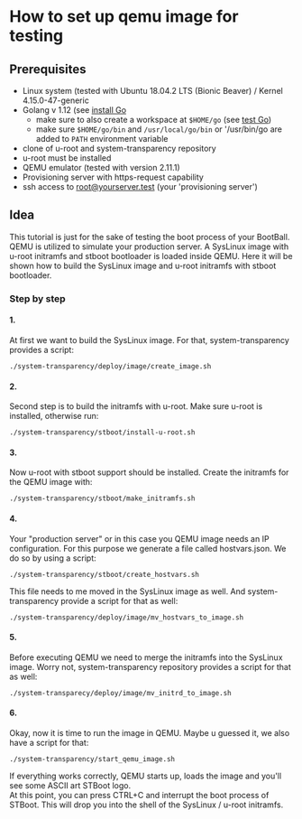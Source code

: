 # How to set up qemu image for testing

## Prerequisites

* Linux system \(tested with Ubuntu 18.04.2 LTS \(Bionic Beaver\) / Kernel 4.15.0-47-generic
* Golang v 1.12 \(see [install Go](https://golang.org/doc/install#install)
  * make sure to also create a workspace at `$HOME/go` \(see [test Go](https://golang.org/doc/install#testing)\)
  * make sure `$HOME/go/bin` and `/usr/local/go/bin` or '/usr/bin/go are added to `PATH` environment variable
* clone of u-root and system-transparency repository
* u-root must be installed
* QEMU emulator \(tested with version 2.11.1\)
* Provisioning server with https-request capability
* ssh access to [root@yourserver.test](mailto:root@yourserver.test) \(your 'provisioning server'\)

## Idea

This tutorial is just for the sake of testing the boot process of your BootBall. QEMU is utilized to simulate your production server. A SysLinux image with u-root initramfs and stboot bootloader is loaded inside QEMU. Here it will be shown how to build the SysLinux image and u-root initramfs with stboot bootloader. 

### Step by step

#### 1.

At first we want to build the SysLinux image. For that, system-transparency provides a script:

```text
./system-transparency/deploy/image/create_image.sh
```

#### 2.

Second step is to build the initramfs with u-root. Make sure u-root is installed, otherwise run:

```text
./system-transparency/stboot/install-u-root.sh
```

#### 3.

Now u-root with stboot support should be installed. Create the initramfs for the QEMU image with:

```text
./system-transparency/stboot/make_initramfs.sh
```

#### 4.

Your "production server" or in this case you QEMU image needs an IP configuration. For this purpose we generate a file called hostvars.json. We do so by using a script:

```text
./system-transparency/stboot/create_hostvars.sh
```

This file needs to me moved in the SysLinux image as well. And system-transparency provide a script for that as well:

```text
./system-transparency/deploy/image/mv_hostvars_to_image.sh
```

#### 5.

Before executing QEMU we need to merge the initramfs into the SysLinux image. Worry not, system-transparency repository provides a script for that as well:

```text
./system-transparecy/deploy/image/mv_initrd_to_image.sh
```

#### 6.

Okay, now it is time to run the image in QEMU. Maybe u guessed it, we also have a script for that:

```text
./system-transparency/start_qemu_image.sh
```

If everything works correctly, QEMU starts up, loads the image and you'll see some ASCII art STBoot logo.  
At this point, you can press CTRL+C and interrupt the boot process of STBoot. This will drop you into the shell of the SysLinux / u-root initramfs.

